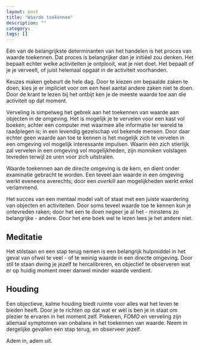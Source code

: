 ```yaml
---
layout: post
title: "Waarde toekennen"
description: ""
category:
tags: []
---
```

Eén van de belangrijkste determinanten van het handelen is het proces van waarde toekennen. Dat proces is belangrijker dan je initiëel zou denken. Het bepaalt echter welke activiteiten je ontplooit, wat je niet doet. Het bepaalt of je je verveelt, of juist helemaal opgaat in de activiteit voorhanden.

Keuzes maken gebeurt de hele dag. Door te kiezen om bepaalde zaken te doen, kies je er impliciet voor om een heel aantal andere zaken niet te doen. Door de krant te lezen bij het ontbijt ken je de meeste waarde toe aan die activiteit op dat moment.

Verveling is simpelweg het gebrek aan het toekennen van waarde aan objecten in de omgeving. Het is mogelijk je te vervelen voor een kast vol boeken; achter een computer met waarmee alle informatie ter wereld te raadplegen is; in een levendig gezelschap vol bekende mensen. Door daar echter geen waarde aan toe te kennen is het mogelijk zich te vervelen in een omgeving vol mogelijk interessante impulsen. Waarin één zich stierlijk zal vervelen in een omgeving vol mogelijkheden, zijn monniken volslagen tevreden terwijl ze uren voor zich uitstralen.

Waarde toekennen aan de directe omgeving is de kern, en dient onder examinatie gebracht te worden. Een teveel aan waarde in een omgeving werkt eveneens averechts; door een *overkill* aan mogelijkheden werkt enkel verlammend.

Het succes van een mentaal model valt of staat met een juiste waardering van objecten en activiteiten. Door soms teveel waarde toe te kennen kun je ontevreden raken; door het een te doen negeer je al het - minstens zo belangrijke - andere. Door het ene boek wel te lezen lees je het andere niet.

## Meditatie
Het stilstaan en een stap terug nemen is een belangrijk hulpmiddel in het geval van ofwel te veel - of te weinig waarde in een directe omgeving. Door stil te staan dwing je jezelf te hercalibreren, en objectief te observeren wat er op huidig moment meer danwel minder waarde verdient.

## Houding
Een objectieve, kalme houding biedt ruimte voor alles wat het leven te bieden heeft. Door je te richten op dat wat er wèl is ben je in staat om plezier te ervaren in het moment zelf. Piekeren, *FOMO* en verveling zijn allemaal symptomen van onbalans in het toekennen van waarde. Neem in dergelijke gevallen een stap terug, en observeer jezelf.

Adem in, adem uit.
